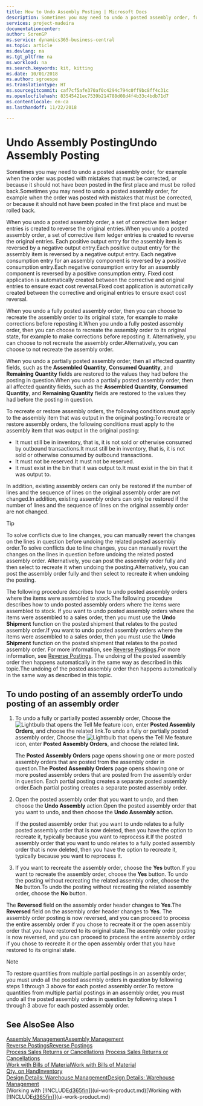 ```yaml
---
title: How to Undo Assembly Posting | Microsoft Docs
description: Sometimes you may need to undo a posted assembly order, for example when the order was posted with mistakes that must be corrected, or because it should not have been posted in the first place and must be rolled back.
services: project-madeira
documentationcenter: 
author: SorenGP
ms.service: dynamics365-business-central
ms.topic: article
ms.devlang: na
ms.tgt_pltfrm: na
ms.workload: na
ms.search.keywords: kit, kitting
ms.date: 10/01/2018
ms.author: sgroespe
ms.translationtype: HT
ms.sourcegitcommit: caf7cf5afe370af0c4294c794c0ff9bc8ff4c31c
ms.openlocfilehash: 83545421ec7539b214788d08d4f4b33c4bdb71d7
ms.contentlocale: en-ca
ms.lasthandoff: 11/22/2018

---
```

# <a name="undo-assembly-posting"></a><span data-ttu-id="cc53b-103">Undo Assembly Posting</span><span class="sxs-lookup"><span data-stu-id="cc53b-103">Undo Assembly Posting</span></span>
<span data-ttu-id="cc53b-104">Sometimes you may need to undo a posted assembly order, for example when the order was posted with mistakes that must be corrected, or because it should not have been posted in the first place and must be rolled back.</span><span class="sxs-lookup"><span data-stu-id="cc53b-104">Sometimes you may need to undo a posted assembly order, for example when the order was posted with mistakes that must be corrected, or because it should not have been posted in the first place and must be rolled back.</span></span>

<span data-ttu-id="cc53b-105">When you undo a posted assembly order, a set of corrective item ledger entries is created to reverse the original entries.</span><span class="sxs-lookup"><span data-stu-id="cc53b-105">When you undo a posted assembly order, a set of corrective item ledger entries is created to reverse the original entries.</span></span> <span data-ttu-id="cc53b-106">Each positive output entry for the assembly item is reversed by a negative output entry.</span><span class="sxs-lookup"><span data-stu-id="cc53b-106">Each positive output entry for the assembly item is reversed by a negative output entry.</span></span> <span data-ttu-id="cc53b-107">Each negative consumption entry for an assembly component is reversed by a positive consumption entry.</span><span class="sxs-lookup"><span data-stu-id="cc53b-107">Each negative consumption entry for an assembly component is reversed by a positive consumption entry.</span></span> <span data-ttu-id="cc53b-108">Fixed cost application is automatically created between the corrective and original entries to ensure exact cost reversal.</span><span class="sxs-lookup"><span data-stu-id="cc53b-108">Fixed cost application is automatically created between the corrective and original entries to ensure exact cost reversal.</span></span>  

<span data-ttu-id="cc53b-109">When you undo a fully posted assembly order, then you can choose to recreate the assembly order to its original state, for example to make corrections before reposting it.</span><span class="sxs-lookup"><span data-stu-id="cc53b-109">When you undo a fully posted assembly order, then you can choose to recreate the assembly order to its original state, for example to make corrections before reposting it.</span></span> <span data-ttu-id="cc53b-110">Alternatively, you can choose to not recreate the assembly order.</span><span class="sxs-lookup"><span data-stu-id="cc53b-110">Alternatively, you can choose to not recreate the assembly order.</span></span>  

<span data-ttu-id="cc53b-111">When you undo a partially posted assembly order, then all affected quantity fields, such as the **Assembled Quantity**, **Consumed Quantity**, and **Remaining Quantity** fields are restored to the values they had before the posting in question.</span><span class="sxs-lookup"><span data-stu-id="cc53b-111">When you undo a partially posted assembly order, then all affected quantity fields, such as the **Assembled Quantity**, **Consumed Quantity**, and **Remaining Quantity** fields are restored to the values they had before the posting in question.</span></span>  

<span data-ttu-id="cc53b-112">To recreate or restore assembly orders, the following conditions must apply to the assembly item that was output in the original posting:</span><span class="sxs-lookup"><span data-stu-id="cc53b-112">To recreate or restore assembly orders, the following conditions must apply to the assembly item that was output in the original posting:</span></span>  

-   <span data-ttu-id="cc53b-113">It must still be in inventory, that is, it is not sold or otherwise consumed by outbound transactions.</span><span class="sxs-lookup"><span data-stu-id="cc53b-113">It must still be in inventory, that is, it is not sold or otherwise consumed by outbound transactions.</span></span>  
-   <span data-ttu-id="cc53b-114">It must not be reserved.</span><span class="sxs-lookup"><span data-stu-id="cc53b-114">It must not be reserved.</span></span>  
-   <span data-ttu-id="cc53b-115">It must exist in the bin that it was output to.</span><span class="sxs-lookup"><span data-stu-id="cc53b-115">It must exist in the bin that it was output to.</span></span>  

<span data-ttu-id="cc53b-116">In addition, existing assembly orders can only be restored if the number of lines and the sequence of lines on the original assembly order are not changed.</span><span class="sxs-lookup"><span data-stu-id="cc53b-116">In addition, existing assembly orders can only be restored if the number of lines and the sequence of lines on the original assembly order are not changed.</span></span>  

> [!TIP]  
>  <span data-ttu-id="cc53b-117">To solve conflicts due to line changes, you can manually revert the changes on the lines in question before undoing the related posted assembly order.</span><span class="sxs-lookup"><span data-stu-id="cc53b-117">To solve conflicts due to line changes, you can manually revert the changes on the lines in question before undoing the related posted assembly order.</span></span> <span data-ttu-id="cc53b-118">Alternatively, you can post the assembly order fully and then select to recreate it when undoing the posting.</span><span class="sxs-lookup"><span data-stu-id="cc53b-118">Alternatively, you can post the assembly order fully and then select to recreate it when undoing the posting.</span></span>  

<span data-ttu-id="cc53b-119">The following procedure describes how to undo posted assembly orders where the items were assembled to stock.</span><span class="sxs-lookup"><span data-stu-id="cc53b-119">The following procedure describes how to undo posted assembly orders where the items were assembled to stock.</span></span> <span data-ttu-id="cc53b-120">If you want to undo posted assembly orders where the items were assembled to a sales order, then you must use the **Undo Shipment** function on the posted shipment that relates to the posted assembly order.</span><span class="sxs-lookup"><span data-stu-id="cc53b-120">If you want to undo posted assembly orders where the items were assembled to a sales order, then you must use the **Undo Shipment** function on the posted shipment that relates to the posted assembly order.</span></span> <span data-ttu-id="cc53b-121">For more information, see [Reverse Postings](finance-how-reverse-journal-posting.md).</span><span class="sxs-lookup"><span data-stu-id="cc53b-121">For more information, see [Reverse Postings](finance-how-reverse-journal-posting.md).</span></span> <span data-ttu-id="cc53b-122">The undoing of the posted assembly order then happens automatically in the same way as described in this topic.</span><span class="sxs-lookup"><span data-stu-id="cc53b-122">The undoing of the posted assembly order then happens automatically in the same way as described in this topic.</span></span>  

## <a name="to-undo-posting-of-an-assembly-order"></a><span data-ttu-id="cc53b-123">To undo posting of an assembly order</span><span class="sxs-lookup"><span data-stu-id="cc53b-123">To undo posting of an assembly order</span></span>  
1.  <span data-ttu-id="cc53b-124">To undo a fully or partially posted assembly order, Choose the ![Lightbulb that opens the Tell Me feature](media/ui-search/search_small.png "Tell me what you want to do") icon, enter **Posted Assembly Orders**, and choose the related link.</span><span class="sxs-lookup"><span data-stu-id="cc53b-124">To undo a fully or partially posted assembly order, Choose the ![Lightbulb that opens the Tell Me feature](media/ui-search/search_small.png "Tell me what you want to do") icon, enter **Posted Assembly Orders**, and choose the related link.</span></span>  

    <span data-ttu-id="cc53b-125">The **Posted Assembly Orders** page opens showing one or more posted assembly orders that are posted from the assembly order in question.</span><span class="sxs-lookup"><span data-stu-id="cc53b-125">The **Posted Assembly Orders** page opens showing one or more posted assembly orders that are posted from the assembly order in question.</span></span> <span data-ttu-id="cc53b-126">Each partial posting creates a separate posted assembly order.</span><span class="sxs-lookup"><span data-stu-id="cc53b-126">Each partial posting creates a separate posted assembly order.</span></span>  
2.  <span data-ttu-id="cc53b-127">Open the posted assembly order that you want to undo, and then choose the **Undo Assembly** action.</span><span class="sxs-lookup"><span data-stu-id="cc53b-127">Open the posted assembly order that you want to undo, and then choose the **Undo Assembly** action.</span></span>  

    <span data-ttu-id="cc53b-128">If the posted assembly order that you want to undo relates to a fully posted assembly order that is now deleted, then you have the option to recreate it, typically because you want to reprocess it.</span><span class="sxs-lookup"><span data-stu-id="cc53b-128">If the posted assembly order that you want to undo relates to a fully posted assembly order that is now deleted, then you have the option to recreate it, typically because you want to reprocess it.</span></span>  
3.  <span data-ttu-id="cc53b-129">If you want to recreate the assembly order, choose the **Yes** button.</span><span class="sxs-lookup"><span data-stu-id="cc53b-129">If you want to recreate the assembly order, choose the **Yes** button.</span></span> <span data-ttu-id="cc53b-130">To undo the posting without recreating the related assembly order, choose the **No** button.</span><span class="sxs-lookup"><span data-stu-id="cc53b-130">To undo the posting without recreating the related assembly order, choose the **No** button.</span></span>  

<span data-ttu-id="cc53b-131">The **Reversed** field on the assembly order header changes to **Yes**.</span><span class="sxs-lookup"><span data-stu-id="cc53b-131">The **Reversed** field on the assembly order header changes to **Yes**.</span></span> <span data-ttu-id="cc53b-132">The assembly order posting is now reversed, and you can proceed to process the entire assembly order if you chose to recreate it or the open assembly order that you have restored to its original state.</span><span class="sxs-lookup"><span data-stu-id="cc53b-132">The assembly order posting is now reversed, and you can proceed to process the entire assembly order if you chose to recreate it or the open assembly order that you have restored to its original state.</span></span>  

> [!NOTE]  
>  <span data-ttu-id="cc53b-133">To restore quantities from multiple partial postings in an assembly order, you must undo all the posted assembly orders in question by following steps 1 through 3 above for each posted assembly order.</span><span class="sxs-lookup"><span data-stu-id="cc53b-133">To restore quantities from multiple partial postings in an assembly order, you must undo all the posted assembly orders in question by following steps 1 through 3 above for each posted assembly order.</span></span>  

## <a name="see-also"></a><span data-ttu-id="cc53b-134">See Also</span><span class="sxs-lookup"><span data-stu-id="cc53b-134">See Also</span></span>  
[<span data-ttu-id="cc53b-135">Assembly Management</span><span class="sxs-lookup"><span data-stu-id="cc53b-135">Assembly Management</span></span>](assembly-assemble-items.md)  
[<span data-ttu-id="cc53b-136">Reverse Postings</span><span class="sxs-lookup"><span data-stu-id="cc53b-136">Reverse Postings</span></span>](finance-how-reverse-journal-posting.md)  
<span data-ttu-id="cc53b-137">[Process Sales Returns or Cancellations](sales-how-process-sales-returns-cancellations.md)  </span><span class="sxs-lookup"><span data-stu-id="cc53b-137">[Process Sales Returns or Cancellations](sales-how-process-sales-returns-cancellations.md)  </span></span>  
[<span data-ttu-id="cc53b-138">Work with Bills of Material</span><span class="sxs-lookup"><span data-stu-id="cc53b-138">Work with Bills of Material</span></span>](inventory-how-work-BOMs.md)  
[<span data-ttu-id="cc53b-139">Qty. on Hand</span><span class="sxs-lookup"><span data-stu-id="cc53b-139">Inventory</span></span>](inventory-manage-inventory.md)  
[<span data-ttu-id="cc53b-140">Design Details: Warehouse Management</span><span class="sxs-lookup"><span data-stu-id="cc53b-140">Design Details: Warehouse Management</span></span>](design-details-warehouse-management.md)  
<span data-ttu-id="cc53b-141">[Working with [!INCLUDE[d365fin](includes/d365fin_md.md)]](ui-work-product.md)</span><span class="sxs-lookup"><span data-stu-id="cc53b-141">[Working with [!INCLUDE[d365fin](includes/d365fin_md.md)]](ui-work-product.md)</span></span>

